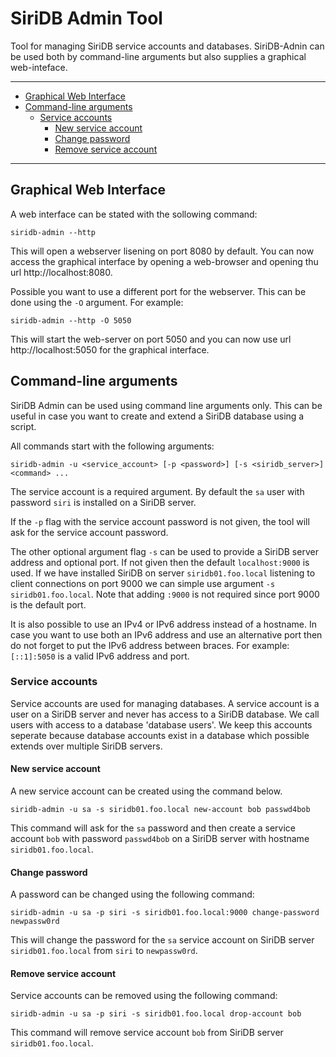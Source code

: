 # SiriDB Admin Tool
Tool for managing SiriDB service accounts and databases. SiriDB-Adnin can be used both by command-line arguments but also supplies a graphical web-inteface.

---------------------------------------
  * [Graphical Web Interface](#graphical-web-interface)
  * [Command-line arguments](#command-line-arguments)
    * [Service accounts](#service-accounts)
      * [New service account](#new-service-account)
      * [Change password](#change-password)
      * [Remove service account](#remove-service-account)

---------------------------------------

## Graphical Web Interface
A web interface can be stated with the sollowing command:
```  
siridb-admin --http
```
This will open a webserver lisening on port 8080 by default. You can now access the graphical interface by opening a web-browser and opening thu url http://localhost:8080.

Possible you want to use a different port for the webserver. This can be done using the `-O` argument. For example:
```
siridb-admin --http -O 5050
```  
This will start the web-server on port 5050 and you can now use url http://localhost:5050 for the graphical interface.

## Command-line arguments
SiriDB Admin can be used using command line arguments only. This can be useful in case you want to create and extend a SiriDB database using a script. 

All commands start with the following arguments:
```
siridb-admin -u <service_account> [-p <password>] [-s <siridb_server>] <command> ...
```
The service account is a required argument. By default the `sa` user with password `siri` is installed on a SiriDB server. 

If the `-p` flag with the service account password is not given, the tool will ask for the service account password.

The other optional argument flag `-s` can be used to provide a SiriDB server address and optional port. If not given then the default `localhost:9000` is used. If we have installed SiriDB on server `siridb01.foo.local` listening to client connections on port 9000 we can simple use argument `-s siridb01.foo.local`. Note that adding `:9000` is not required since port 9000 is the default port.

It is also possible to use an IPv4 or IPv6 address instead of a hostname. In case you want to use both an IPv6 address and use an alternative port then do not forget to put the IPv6 address between braces. For example: `[::1]:5050` is a valid IPv6 address and port.

### Service accounts
Service accounts are used for managing databases. A service account is a user on a SiriDB server and never has access to a SiriDB database. We call users with access to a database 'database users'. We keep this accounts seperate because database accounts exist in a database which possible extends over multiple SiriDB servers.

#### New service account
A new service account can be created using the command below.
```
siridb-admin -u sa -s siridb01.foo.local new-account bob passwd4bob
```
This command will ask for the `sa` password and then create a service account `bob` with password `passwd4bob` on a SiriDB server with hostname `siridb01.foo.local`. 

#### Change password
A password can be changed using the following command:
```
siridb-admin -u sa -p siri -s siridb01.foo.local:9000 change-password newpassw0rd
```
This will change the password for the `sa` service account on SiriDB server `siridb01.foo.local` from `siri` to `newpassw0rd`.

#### Remove service account
Service accounts can be removed using the following command:
```
siridb-admin -u sa -p siri -s siridb01.foo.local drop-account bob
```
This command will remove service account `bob` from SiriDB server `siridb01.foo.local`.


